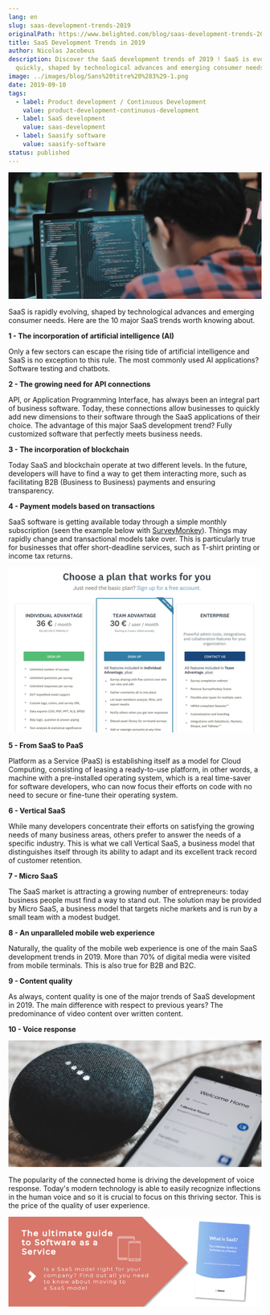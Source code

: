 ```yaml
---
lang: en
slug: saas-development-trends-2019
originalPath: https://www.belighted.com/blog/saas-development-trends-2019
title: SaaS Development Trends in 2019
author: Nicolas Jacobeus
description: Discover the SaaS development trends of 2019 ! SaaS is evolving
  quickly, shaped by technological advances and emerging consumer needs.
image: ../images/blog/Sans%20titre%20%283%29-1.png
date: 2019-09-10
tags:
  - label: Product development / Continuous Development
    value: product-development-continuous-development
  - label: SaaS development
    value: saas-development
  - label: Saasify software
    value: saasify-software
status: published
---
```

![SaaS Development Trends in 2019](/content/images/legacy/ixAIDpQwTgT4Y0nGgfRaJ.png)

SaaS is rapidly evolving, shaped by technological advances and emerging consumer needs. Here are the 10 major SaaS trends worth knowing about.  
  

**1 - The incorporation of artificial intelligence (AI)**

Only a few sectors can escape the rising tide of artificial intelligence and SaaS is no exception to this rule. The most commonly used AI applications? Software testing and chatbots. 

**2 - The growing need for API connections**

API, or Application Programming Interface, has always been an integral part of business software. Today, these connections allow businesses to quickly add new dimensions to their software through the SaaS applications of their choice. The advantage of this major SaaS development trend? Fully customized software that perfectly meets business needs.

**3 - The incorporation of blockchain**

Today SaaS and blockchain operate at two different levels. In the future, developers will have to find a way to get them interacting more, such as facilitating B2B (Business to Business) payments and ensuring transparency.

**4 - Payment models based on transactions**

SaaS software is getting available today through a simple monthly subscription (seen the example below with [SurveyMonkey](https://www.surveymonkey.com/)). Things may rapidly change and transactional models take over. This is particularly true for businesses that offer short-deadline services, such as T-shirt printing or income tax returns.

![SaaS Development Trends in 2019 - Payment models](/content/images/legacy/-iFIEbjDbjpARB1qUbYf_.png)

**5 - From SaaS to PaaS**

Platform as a Service (PaaS) is establishing itself as a model for Cloud Computing, consisting of leasing a ready-to-use platform, in other words, a machine with a pre-installed operating system, which is a real time-saver for software developers, who can now focus their efforts on code with no need to secure or fine-tune their operating system.

**6 - Vertical SaaS**

While many developers concentrate their efforts on satisfying the growing needs of many business areas, others prefer to answer the needs of a specific industry. This is what we call Vertical SaaS, a business model that distinguishes itself through its ability to adapt and its excellent track record of customer retention. 

**7 - Micro SaaS**

The SaaS market is attracting a growing number of entrepreneurs: today business people must find a way to stand out. The solution may be provided by Micro SaaS, a business model that targets niche markets and is run by a small team with a modest budget.

**8 - An unparalleled mobile web experience**

Naturally, the quality of the mobile web experience is one of the main SaaS development trends in 2019. More than 70% of digital media were visited from mobile terminals. This is also true for B2B and B2C.

**9 - Content quality**

As always, content quality is one of the major trends of SaaS development in 2019. The main difference with respect to previous years? The predominance of video content over written content.

**10 - Voice response**

**![SaaS Development Trends in 2019 - Voice response](/content/images/legacy/HuiQP3eQB9eIHgZvZ3Mtr.png)**

The popularity of the connected home is driving the development of voice response. Today's modern technology is able to easily recognize inflections in the human voice and so it is crucial to focus on this thriving sector. This is the price of the quality of user experience.

[![The ultimate Guide to Software as a Service](/content/images/legacy/axTDnlmGeCfdTR5eawUvn.png)](https://cta-redirect.hubspot.com/cta/redirect/1684659/0b551323-0d58-4d8c-882c-e42a03a01459)